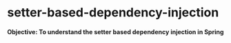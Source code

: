 # setter-based-dependency-injection
#### Objective: To understand the setter based dependency injection in Spring
